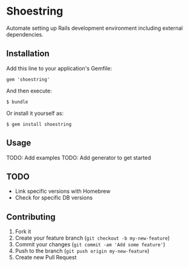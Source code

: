 # Shoestring

Automate setting up Rails development environment including external dependencies.

## Installation

Add this line to your application's Gemfile:

    gem 'shoestring'

And then execute:

    $ bundle

Or install it yourself as:

    $ gem install shoestring

## Usage

TODO: Add examples
TODO: Add generator to get started

## TODO

* Link specific versions with Homebrew
* Check for specific DB versions

## Contributing

1. Fork it
2. Create your feature branch (`git checkout -b my-new-feature`)
3. Commit your changes (`git commit -am 'Add some feature'`)
4. Push to the branch (`git push origin my-new-feature`)
5. Create new Pull Request
